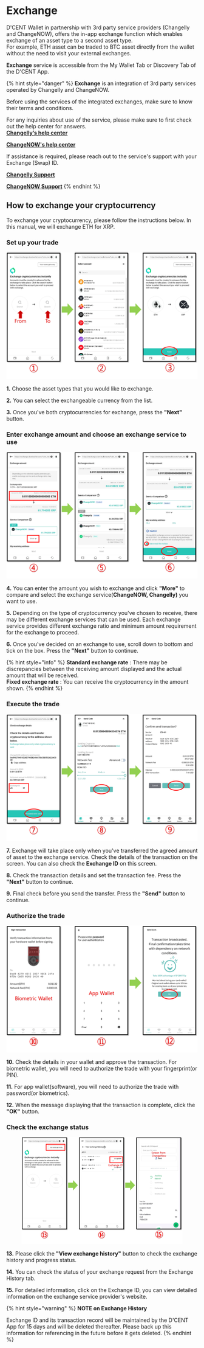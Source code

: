 # Exchange

D'CENT Wallet in partnership with 3rd party service providers (Changelly and ChangeNOW), offers the in-app exchange function which enables exchange of an asset type to a second asset type.\
For example, ETH asset can be traded to BTC asset directly from the wallet without the need to visit your external exchanges.

**Exchange** service is accessible from the My Wallet Tab or Discovery Tab of the D'CENT App.

{% hint style="danger" %}
**Exchange** is an integration of 3rd party services operated by Changelly and ChangeNOW.&#x20;

Before using the services of the integrated exchanges, make sure to know their terms and conditions.&#x20;



For any inquiries about use of the service, please make sure to first check out the help center for answers.\
[**Changelly’s help center**](https://support.changelly.com/en/support/home)&#x20;

[**ChangeNOW's help center**](https://support.changenow.io/hc/en-us)&#x20;



If assistance is required, please reach out to the service's support with your Exchange (Swap) ID.

[**Changelly Support**](https://support.changelly.com/en/support/tickets/new)

[**ChangeNOW Support**](https://support.changenow.io/hc/en-us/requests/new)
{% endhint %}

## How to exchange your cryptocurrency

To exchange your cryptocurrency, please follow the instructions below. In this manual, we will exchange ETH for XRP.

### Set up your trade

![](../.gitbook/assets/교환eng-01.png)

**1.** Choose the asset types that you would like to exchange.

**2.** You can select the exchangeable currency from the list.

**3.** Once you've both cryptocurrencies for exchange, press the **"Next"** button.

### Enter exchange amount and choose an exchange service to use

![](../.gitbook/assets/교환eng-02.png)

**4.** You can enter the amount you wish to exchange and click **"More"** to compare and select the exchange service(**ChangeNOW, Changelly)** you want to use.

**5.** Depending on the type of cryptocurrency you've chosen to receive, there may be different exchange services that can be used. Each exchange service provides different exchange ratio and minimum amount requirement for the exchange to proceed.

**6.** Once you've decided on an exchange to use, scroll down to bottom and tick on the box. Press the **"Next"** button to continue.

{% hint style="info" %}
**Standard exchange rate** : There may be discrepancies between the receiving amount displayed and the actual amount that will be received.\
**Fixed exchange rate** : You can receive the cryptocurrency in the amount shown.
{% endhint %}

### Execute the trade

![](../.gitbook/assets/교환eng-03.png)

**7.** Exchange will take place only when you've transferred the agreed amount of asset to the exchange service. Check the details of the transaction on the screen. You can also check the **Exchange ID** on this screen.

**8.** Check the transaction details and set the transaction fee. Press the **"Next"** button to continue.&#x20;

**9.** Final check before you send the transfer. Press the **"Send"** button to continue.&#x20;

### Authorize the trade&#x20;

![](../.gitbook/assets/교환eng-04.png)

**10.** Check the details in your wallet and approve the transaction. For biometric wallet, you will need to authorize the trade with your fingerprint(or PIN).

**11.** For app wallet(software), you will need to authorize the trade with password(or biometrics).

**12.** When the message displaying that the transaction is complete, click the **"OK"** button.

### Check the exchange status

<figure><img src="../.gitbook/assets/교환eng-05.png" alt=""><figcaption></figcaption></figure>

**13.** Please click the **"View exchange history"** button to check the exchange history and progress status.

**14.** You can check the status of your exchange request from the Exchange History tab.&#x20;

**15.** For detailed information, click on the Exchange ID, you can view detailed information on the exchange service provider's website.

{% hint style="warning" %}
**NOTE on Exchange History**&#x20;

Exchange ID and its transaction record will be maintained by the D'CENT App for 15 days and will be deleted thereafter. Please back up this information for referencing in the future before it gets deleted.
{% endhint %}
